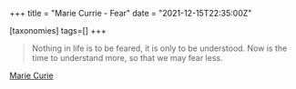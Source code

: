 +++
title = "Marie Currie - Fear"
date = "2021-12-15T22:35:00Z"

[taxonomies]
tags=[]
+++
> Nothing in life is to be feared, it is only to be understood. Now is the time to understand more, so that we may fear less.

[Marie Curie](https://en.wikipedia.org/wiki/Marie_Curie)
